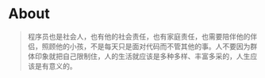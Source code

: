# About 


> 程序员也是社会人，也有他的社会责任，也有家庭责任，也需要陪伴他的伴侣，照顾他的小孩，不是每天只是面对代码而不管其他的事。人不要因为群体印象就把自己限制住，人的生活就应该是多种多样、丰富多采的，人生应该是有意义的。


